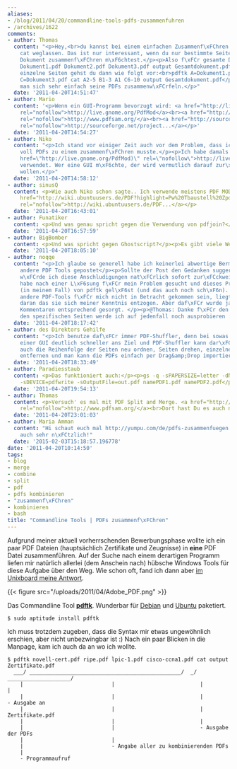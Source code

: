 ```yaml
---
aliases:
- /blog/2011/04/20/commandline-tools-pdfs-zusammenfuhren
- /archives/1622
comments:
- author: Thomas
  content: "<p>Hey,<br>du kannst bei einem einfachen Zusammenf\xFChren von PDFs das
    cat weglassen. Das ist nur interessant, wenn du nur bestimmte Seiten aus einem
    Dokument zusammenf\xFChren m\xF6chtest.</p><p>Also f\xFCr gesamte Dokumente:<br>pdftk
    Dokument1.pdf Dokument2.pdf Dokument3.pdf output Gesamtdokument.pdf</p><p>F\xFCr
    einzelne Seiten gehst du dann wie folgt vor:<br>pdftk A=Dokument1.pdf B=Dokument2.pdf
    C=Dokument3.pdf cat A2-5 B1-3 A1 C6-10 output Gesamtdokument.pdf</p><p>So kann
    man sich sehr einfach seine PDFs zusammenw\xFCrfeln.</p>"
  date: '2011-04-20T14:51:47'
- author: Mario
  content: '<p>Wenn ein GUI-Programm bevorzugt wird: <a href="http://live.gnome.org/PdfMod"
    rel="nofollow">http://live.gnome.org/PdfMod</a><br><a href="http://www.pdfsam.org/"
    rel="nofollow">http://www.pdfsam.org/</a><br><a href="http://sourceforge.net/projects/pdfshuffler/"
    rel="nofollow">http://sourceforge.net/project...</a></p>'
  date: '2011-04-20T14:54:27'
- author: Niko
  content: "<p>Ich stand vor einiger Zeit auch vor dem Problem, dass ich eine Hand
    voll PDFs zu einem zusammenf\xFChren musste.</p><p>Ich habe damals pdfmod (<a
    href=\"http://live.gnome.org/PdfMod)\" rel=\"nofollow\">http://live.gnome.org/PdfMod)</a>
    verwendet. Wer eine GUI m\xF6chte, der wird vermutlich darauf zur\xFCckgreifen
    wollen.</p>"
  date: '2011-04-20T14:58:12'
- author: sinusQ
  content: <p>Wie auch Niko schon sagte.. Ich verwende meistens PDF MOD. </p><p><a
    href="http://wiki.ubuntuusers.de/PDF?highlight=Pw%20Tbaustell%20Zpdfmod#PDF-Mod"
    rel="nofollow">http://wiki.ubuntuusers.de/PDF...</a></p>
  date: '2011-04-20T16:43:01'
- author: Funatiker
  content: <p>Und was genau spricht gegen die Verwendung von pdfjoin?</p>
  date: '2011-04-20T16:57:59'
- author: BigBomber
  content: <p>Und was spricht gegen Ghostscript?</p><p>Es gibt viele Wege nach Rom</p>
  date: '2011-04-20T18:05:10'
- author: noqqe
  content: "<p>Ich glaube so generell habe ich keinerlei abwertige Bermerkungen \xFCber
    andere PDF Tools gepostet</p><p>Sollte der Post den Gedanken suggeriert haben,
    w\xFCrde ich diese Anschludigungen nat\xFCrlich sofort zur\xFCckweisen :) </p><p>Ich
    habe nach einer L\xF6sung f\xFCr mein Problem gesucht und dieses Problem wurde
    (in meinem Fall) von pdftk gel\xF6st (und das auch noch sch\xF6n). </p><p>Sollten
    andere PDF-Tools f\xFCr mich nicht in Betracht gekommen sein, liegt das lediglich
    daran das sie sich meiner Kenntnis entzogen. Aber daf\xFCr wurde ja hier in den
    Kommentaren entsprechend gesorgt. </p><p>@Thomas: Danke f\xFCr den Tipp! Das mit
    den spezifischen Seiten werde ich auf jedenfall noch ausprobieren :)</p>"
  date: '2011-04-20T18:17:42'
- author: des Direktors Gehilfe
  content: "<p>Ich benutze daf\xFCr immer PDF-Shuffler, denn bei sowas komm ich mit
    einer GUI deutlich schneller ans Ziel und PDF-Shuffler kann dar\xFCber hinaus
    auch die Reihenfolge der Seiten neu ordnen, Seiten drehen, einzelne Seiten einfach
    entfernen und man kann die PDFs einfach per Drag&amp;Drop importieren.</p>"
  date: '2011-04-20T18:33:49'
- author: Paradiesstaub
  content: <p>Das funktioniert auch:</p><p>gs -q -sPAPERSIZE=letter -dNOPAUSE -dBATCH
    -sDEVICE=pdfwrite -sOutputFile=out.pdf namePDF1.pdf namePDF2.pdf</p>
  date: '2011-04-20T19:54:13'
- author: Thomas
  content: <p>Versuch' es mal mit PDF Split and Merge. <a href="http://www.pdfsam.org/"
    rel="nofollow">http://www.pdfsam.org/</a><br>Dort hast Du es auch noch grafisch.</p>
  date: '2011-04-20T23:01:03'
- author: Maria Amman
  content: "Hi schaut euch mal http://yumpu.com/de/pdfs-zusammenfuegen an. Das ist
    auch sehr n\xFCtzlich!"
  date: '2015-02-03T15:18:57.196778'
date: '2011-04-20T10:14:50'
tags:
- blog
- merge
- combine
- split
- pdf
- pdfs kombinieren
- "zusammenf\xFChren"
- kombinieren
- bash
title: "Commandline Tools | PDFs zusammenf\xFChren"
---
```


Aufgrund meiner aktuell vorherrschenden Bewerbungsphase wollte ich ein paar
PDF Dateien (hauptsächlich Zertifikate und Zeugnisse) in **eine** PDF Datei
zusammenführen. Auf der Suche nach einem derartigen Programm liefen mir
natürlich allerlei (dem Anschein nach) hübsche Windows Tools für diese
Aufgabe über den Weg. Wie schon oft, fand ich dann aber
[im Unixboard meine Antwort](http://www.unixboard.de/vb3/showthread.php?31512-PDF-Dateien-%28mehrere%29-zusammenf%FChren-in-ein-PDF).

{{< figure src="/uploads/2011/04/Adobe_PDF.png" >}}

Das Commandline Tool
**[pdftk](http://www.pdflabs.com/tools/pdftk-the-pdf-toolkit/)**. Wunderbar
für [Debian](http://packages.debian.org/squeeze/pdftk) und
[Ubuntu](http://packages.ubuntu.com/natty/pdftk) paketiert.

```
$ sudo aptitude install pdftk
```

Ich muss trotzdem zugeben, dass die Syntax mir etwas ungewöhnlich erschien,
aber nicht unbezwingbar ist :) Nach ein paar Blicken in die Manpage, kam
ich auch da an wo ich wollte.


    $ pdftk novell-cert.pdf ripe.pdf lpic-1.pdf cisco-ccna1.pdf cat output Zertifikate.pdf
      ___/ ________________________________________________/  _/ ____________________/
        |                            |                           |             |
        |                            |                           |             - Ausgabe an
        |                            |                           |                Zertifikate.pdf
        |                            |                           |
        |                            |                           - Ausgabe der PDFs
        |                            |
        |                            - Angabe aller zu kombinierenden PDFs
        |
        - Programmaufruf